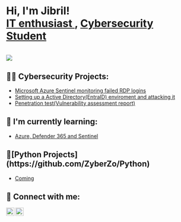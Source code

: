 <h1>Hi, I'm Jibril! <br/> <a href="https://github.com/zyberzo">IT enthusiast </a>, <a href="https://www.linkedin.com/in/jibril-sowe-ab505b207/">Cybersecurity Student</a><br><br><a href="www.test.no"><img src="https://tryhackme-badges.s3.amazonaws.com/js001.png"></a></h1>


<h2>👨‍💻 Cybersecurity Projects:</h2>

  - [Microsoft Azure Sentinel monitoring failed RDP logins](https://github.com/ZyberZo/azurerdpsentinel)
  - [Setting up a Active Directory(EntraID) enviroment and attacking it](https://github.com/ZyberZo/vulnad)
  - [Penetration test(Vulnerability assessment report)](https://github.com/ZyberZo/vuln-assess)

 

<h2>🌱 I'm currently learning:</h2>
 
  - [Azure, Defender 365 and Sentinel](https://github.com/ZyberZo/zyberzo)

<h2>📃[Python Projects](https://github.com/ZyberZo/Python)</h2>

  - [Coming](https://github.com/ZyberZo/zyberzo)


 


<h2> 🤳 Connect with me:</h2>

[<img align="left" alt="JoshMadakor | Twitter" width="22px" src="https://cdn.jsdelivr.net/npm/simple-icons@v3/icons/twitter.svg" />][twitter]
[<img align="left" alt="JoshMadakor | LinkedIn" width="22px" src="https://cdn.jsdelivr.net/npm/simple-icons@v3/icons/linkedin.svg" />][linkedin]


[twitter]: https://twitter.com/jibrilsowe
[linkedin]: https://linkedin.com/in/jibrilsowe

<!--
**joshmadakor1/joshmadakor1** is a ✨ _special_ ✨ repository because its `README.md` (this file) appears on your GitHub profile.

Here are some ideas to get you started:
[youtube]: https://www.youtube.com/c/joshmadakor
[<img align="left" alt="JoshMadakor | Instagram" width="22px" src="https://cdn.jsdelivr.net/npm/simple-icons@v3/icons/instagram.svg" />][instagram]
[<img align="left" alt="JoshMadakor | YouTube" width="22px" src="https://cdn.jsdelivr.net/npm/simple-icons@v3/icons/youtube.svg" />][youtube]
- 🔭 I’m currently working on ...
- 🌱 I’m currently learning ...
- 👯 I’m looking to collaborate on ...
- 🤔 I’m looking for help with ...
- 💬 Ask me about ...
- 📫 How to reach me: ...
- 😄 Pronouns: ...
- ⚡ Fun fact: ...
-->
